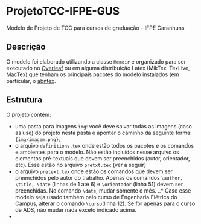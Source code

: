 # ProjetoTCC-IFPE-GUS
Modelo de Projeto de TCC para cursos de graduação - IFPE Garanhuns

## Descrição 
O modelo foi elaborado utilizando a classe `Memoir` e organizado para ser executado no [Overleaf](https://pt.overleaf.com/) ou em alguma distribuição Latex (MikTex, TexLive, MacTex) que tenham os principais pacotes do modelo instalados (em particular, o [abntex](https://www.abntex.net.br/).

## Estrutura
O projeto contém:
- uma pasta para imagens `img`: você deve salvar todas as imagens (caso as use) do projeto nesta pasta e apontar o caminho da seguinte forma: `{img/imagem.png}`;
- o arquivo `definitions.tex` onde estão todos os pacotes e os comandos e ambientes para o modelo. Não estão incluídos nesse arquivo os elementos pré-textuais que devem ser preenchidos (autor, orientador, etc). Esse estão no arquivo `pretxt.tex` (ver a seguir)
- o arquivo `pretext.tex` onde estão os comandos que devem ser preenchidos pelo autor do trabalho. Apenas os comandos `\author, \title, \date` (linhas de 1 até 6) e `\orientador` (linha 51) devem ser preenchidas. No comando `\date`, mudar somente o mês.
..* Caso esse modelo seja usado também pelo curso de Engenharia Elétrica do Campus, alterar o comando `\curso`(linha 12). Se for apenas para o curso de ADS, não mudar nada exceto indicado acima.
-
